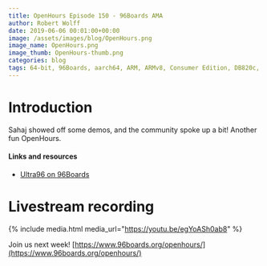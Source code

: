 ```yaml
---
title: OpenHours Episode 150 - 96Boards AMA
author: Robert Wolff
date: 2019-06-06 00:01:00+00:00
image: /assets/images/blog/OpenHours.png
image_name: OpenHours.png
image_thumb: OpenHours-thumb.png
categories: blog
tags: 64-bit, 96Boards, aarch64, ARM, ARMv8, Consumer Edition, DB820c, Rock960, Hikey960, enterprise edition, product, single board computer, linaro, linux, open source, openhours, robert wolff, podcast, technology, tech, computer, hardware, software, groupgets, qwerty, embedded, crowd fund, mezzanine, community, firmware, bootloaders, security, laptop,
---
```


# Introduction

Sahaj showed off some demos, and the community spoke up a bit! Another fun OpenHours.

#### Links and resources

- [Ultra96 on 96Boards](https://www.96boards.org/product/ultra96/)

# Livestream recording

{% include media.html media_url="https://youtu.be/egYoASh0ab8" %}

Join us next week! [https://www.96boards.org/openhours/](https://www.96boards.org/openhours/)
